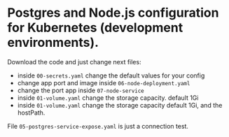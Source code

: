 # Postgres and Node.js configuration for Kubernetes (development environments).

Download the code and just change next files: 
 - inside `00-secrets.yaml` change the default values for your config
 - change app port and image inside `06-node-deployment.yaml`
 - change the port app inside `07-node-service`
 - inside `01-volume.yaml` change the storage capacity. default 1Gi
 - inside `01-volume.yaml` change the storage capacity default 1Gi, and the hostPath.

File `05-postgres-service-expose.yaml` is just a connection test.